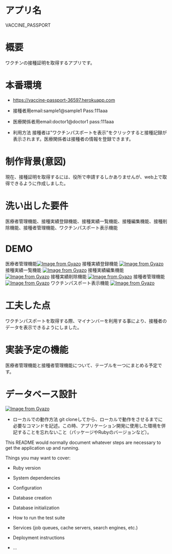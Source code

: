 # アプリ名
VACCINE_PASSPORT

# 概要
ワクチンの接種証明を取得するアプリです。

# 本番環境
* https://vaccine-passport-36597.herokuapp.com

* 接種者用email:sample1@sample1 Pass:111aaa
* 医療関係者用email:doctor1@doctor1 pass:111aaa
* 利用方法	接種者は"ワクチンパスポートを表示"をクリックすると接種記録が表示されます。医療関係者は接種者の情報を登録できます。

# 制作背景(意図) 
現在、接種証明を取得するには、役所で申請するしかありませんが、web上で取得できるように作成しました。

# 洗い出した要件
医療者管理機能、接種実績登録機能、接種実績一覧機能、接種編集機能、接種削除機能、接種者管理機能、ワクチンパスポート表示機能

# DEMO
医療者管理機能[![Image from Gyazo](https://i.gyazo.com/c5ca9c1df383596dad71a1c0a9a007b1.gif)](https://gyazo.com/c5ca9c1df383596dad71a1c0a9a007b1)
接種実績登録機能
[![Image from Gyazo](https://i.gyazo.com/d44e479596298a166dfad152474001e3.gif)](https://gyazo.com/d44e479596298a166dfad152474001e3)
接種実績一覧機能
[![Image from Gyazo](https://i.gyazo.com/0cb60c9278f09d81cf571dba0f217819.gif)](https://gyazo.com/0cb60c9278f09d81cf571dba0f217819)
接種実績編集機能
[![Image from Gyazo](https://i.gyazo.com/b7f9a074953775d5146732f8fe09d87b.gif)](https://gyazo.com/b7f9a074953775d5146732f8fe09d87b)
接種実績削除機能
[![Image from Gyazo](https://i.gyazo.com/e20802d12cd0fcef0f2e2b1887c2b844.gif)](https://gyazo.com/e20802d12cd0fcef0f2e2b1887c2b844)
接種者管理機能
[![Image from Gyazo](https://i.gyazo.com/1454f1c13bdddab11644a7d56b1d01f1.gif)](https://gyazo.com/1454f1c13bdddab11644a7d56b1d01f1)
ワクチンパスポート表示機能
[![Image from Gyazo](https://i.gyazo.com/f65084243fe43ef54a1289692ac945a3.gif)](https://gyazo.com/f65084243fe43ef54a1289692ac945a3)

# 工夫した点
ワクチンパスポートを取得する際、マイナンバーを利用する事により、接種者のデータを表示できるようにしました。

# 実装予定の機能
医療者管理機能と接種者管理機能について、テーブルを一つにまとめる予定です。

# データベース設計
[![Image from Gyazo](https://i.gyazo.com/82a2c37cf01ffb0bb5c74d38cbf3f5eb.png)](https://gyazo.com/82a2c37cf01ffb0bb5c74d38cbf3f5eb)

* ローカルでの動作方法	git cloneしてから、ローカルで動作をさせるまでに必要なコマンドを記述。この時、アプリケーション開発に使用した環境を併記することを忘れないこと（パッケージやRubyのバージョンなど）。

This README would normally document whatever steps are necessary to get the
application up and running.

Things you may want to cover:

* Ruby version

* System dependencies

* Configuration

* Database creation

* Database initialization

* How to run the test suite

* Services (job queues, cache servers, search engines, etc.)

* Deployment instructions

* ...
